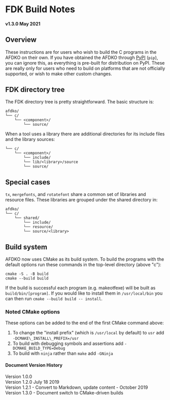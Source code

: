 # FDK Build Notes

#### v1.3.0 May 2021

## Overview
These instructions are for users who wish to build the C programs in the AFDKO on their own. If you have obtained the AFDKO through [PyPI](https://pypi.org/project/afdko/) (`pip`), you can ignore this, as everything is pre-built for distribution on PyPI. These are really only for users who need to build on platforms that are not officially supported, or wish to make other custom changes.

## FDK directory tree

The FDK directory tree is pretty straightforward. The basic structure is:
```
afdko/
└── c/
    └── <component>/
        └── source/
```

When a tool uses a library there are additional directories for its include files and the library sources:
```
└── c/
    └── <component>/
        └── include/
        └── lib/<library>/source
        └── source/
```

## Special cases
`tx`, `mergefonts`, and `rotatefont` share a common set of libraries and resource files. These libraries are grouped under the shared directory in:
```
afdko/
└── c/
    └── shared/
        └── include/
        └── resource/
        └── source/<library>
```

## Build system

AFDKO now uses CMake as its build system. To build the programs with the default options run these commands in the top-level directory (above "c"):

```
cmake -S . -B build
cmake --build build
```

If the build is successful each program (e.g. makeotfexe) will be built as `build/bin/[program]`.  If you would like to install them in `/usr/local/bin` you can then run `cmake --build build -- install`.

### Noted CMake options

These options can be added to the end of the first CMake command above:

1. To change the "install prefix" (which is `/usr/local` by default) to `usr` add `-DCMAKE\_INSTALL\_PREFIX=/usr`
2. To build with debugging symbols and assertions add `-DCMAKE_BUILD_TYPE=Debug`
3. To build with `ninja` rather than `make` add `-GNinja`

#### Document Version History
Version 1.0.0  
Version 1.2.0 July 18 2019  
Version 1.2.1 - Convert to Markdown, update content - October 2019  
Version 1.3.0 - Document switch to CMake-driven builds
